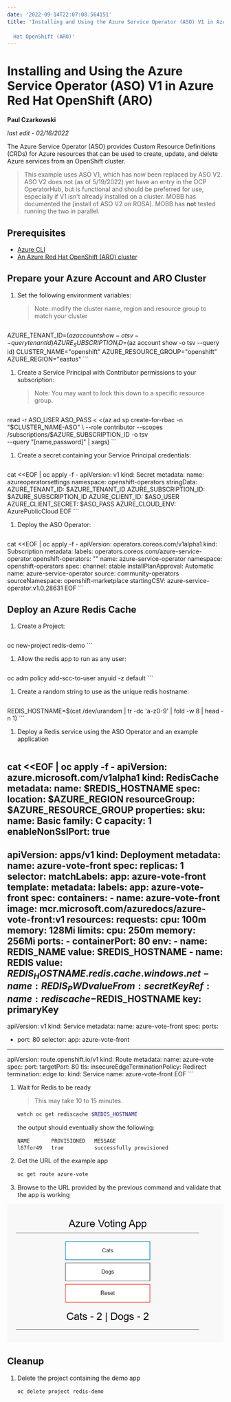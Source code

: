 ```yaml
---
date: '2022-09-14T22:07:08.564151'
title: 'Installing and Using the Azure Service Operator (ASO) V1 in Azure Red

  Hat OpenShift (ARO)'
---
```

# Installing and Using the Azure Service Operator (ASO) V1 in Azure Red Hat OpenShift (ARO)

**Paul Czarkowski**

*last edit - 02/16/2022*

The Azure Service Operator (ASO) provides Custom Resource Definitions (CRDs) for Azure resources that can be used to create, update, and delete Azure services from an OpenShift cluster.

> This example uses ASO V1, which has now been replaced by ASO V2. ASO V2 does not (as of 5/19/2022) yet have an entry in the OCP OperatorHub, but is functional and should be preferred for use, especially if V1 isn't already installed on a cluster. MOBB has documented the [install of ASO V2 on ROSA]. MOBB has **not** tested running the two in parallel.

## Prerequisites

* [Azure CLI](https://docs.microsoft.com/en-us/cli/azure/install-azure-cli?view=azure-cli-latest)
* [An Azure Red Hat OpenShift (ARO) cluster](/quickstart-aro)

## Prepare your Azure Account and ARO Cluster

1. Set the following environment variables:

    > Note: modify the cluster name, region and resource group to match your cluster

    ```bash
AZURE_TENANT_ID=$(az account show -o tsv --query tenantId)
AZURE_SUBSCRIPTION_ID=$(az account show -o tsv --query id)
CLUSTER_NAME="openshift"
AZURE_RESOURCE_GROUP="openshift"
AZURE_REGION="eastus"
    ```

1. Create a Service Principal with Contributor permissions to your subscription:

    > Note: You may want to lock this down to a specific resource group.

    ```bash
read -r ASO_USER ASO_PASS < <(az ad sp create-for-rbac -n "$CLUSTER_NAME-ASO" \
  --role contributor --scopes /subscriptions/$AZURE_SUBSCRIPTION_ID -o tsv \
  --query "[name,password]" | xargs)
    ```

1. Create a secret containing your Service Principal credentials:

    ```bash
cat <<EOF | oc apply -f -
apiVersion: v1
kind: Secret
metadata:
  name: azureoperatorsettings
  namespace: openshift-operators
stringData:
  AZURE_TENANT_ID: $AZURE_TENANT_ID
  AZURE_SUBSCRIPTION_ID: $AZURE_SUBSCRIPTION_ID
  AZURE_CLIENT_ID: $ASO_USER
  AZURE_CLIENT_SECRET: $ASO_PASS
  AZURE_CLOUD_ENV: AzurePublicCloud
EOF
    ```

1. Deploy the ASO Operator:

    ```bash
cat <<EOF | oc apply -f -
apiVersion: operators.coreos.com/v1alpha1
kind: Subscription
metadata:
  labels:
    operators.coreos.com/azure-service-operator.openshift-operators: ""
  name: azure-service-operator
  namespace: openshift-operators
spec:
  channel: stable
  installPlanApproval: Automatic
  name: azure-service-operator
  source: community-operators
  sourceNamespace: openshift-marketplace
  startingCSV: azure-service-operator.v1.0.28631
EOF
    ```

## Deploy an Azure Redis Cache

1. Create a Project:

    ```bash
oc new-project redis-demo
    ```

1. Allow the redis app to run as any user:

    ```bash
oc adm policy add-scc-to-user anyuid -z default
    ```

1. Create a random string to use as the unique redis hostname:

    ```bash
REDIS_HOSTNAME=$(cat /dev/urandom | tr -dc 'a-z0-9' | fold -w 8 | head -n 1)
    ```

1. Deploy a Redis service using the ASO Operator and an example application

    ```
cat <<EOF | oc apply -f -
apiVersion: azure.microsoft.com/v1alpha1
kind: RedisCache
metadata:
  name: $REDIS_HOSTNAME
spec:
  location: $AZURE_REGION
  resourceGroup: $AZURE_RESOURCE_GROUP
  properties:
    sku:
      name: Basic
      family: C
      capacity: 1
    enableNonSslPort: true
---
apiVersion: apps/v1
kind: Deployment
metadata:
  name: azure-vote-front
spec:
  replicas: 1
  selector:
    matchLabels:
      app: azure-vote-front
  template:
    metadata:
      labels:
        app: azure-vote-front
    spec:
      containers:
      - name: azure-vote-front
        image: mcr.microsoft.com/azuredocs/azure-vote-front:v1
        resources:
          requests:
            cpu: 100m
            memory: 128Mi
          limits:
            cpu: 250m
            memory: 256Mi
        ports:
        - containerPort: 80
        env:
        - name: REDIS_NAME
          value: $REDIS_HOSTNAME
        - name: REDIS
          value: $REDIS_HOSTNAME.redis.cache.windows.net
        - name: REDIS_PWD
          valueFrom:
            secretKeyRef:
              name: rediscache-$REDIS_HOSTNAME
              key: primaryKey
---
apiVersion: v1
kind: Service
metadata:
  name: azure-vote-front
spec:
  ports:
  - port: 80
  selector:
    app: azure-vote-front
---
apiVersion: route.openshift.io/v1
kind: Route
metadata:
  name: azure-vote
spec:
  port:
    targetPort: 80
  tls:
    insecureEdgeTerminationPolicy: Redirect
    termination: edge
  to:
    kind: Service
    name: azure-vote-front
EOF
    ```

1. Wait for Redis to be ready

    > This may take 10 to 15 minutes.

    ```bash
    watch oc get rediscache $REDIS_HOSTNAME
    ```

    the output should eventually show the following:

    ```
    NAME       PROVISIONED   MESSAGE
    l67for49   true          successfully provisioned
    ```

1. Get the URL of the example app

    ```bash
    oc get route azure-vote
    ```

1. Browse to the URL provided by the previous command and validate that the app is working

![screenshot of voting app](./vote.png)

## Cleanup

1. Delete the project containing the demo app

    ```bash
    oc delete project redis-demo
    ```
